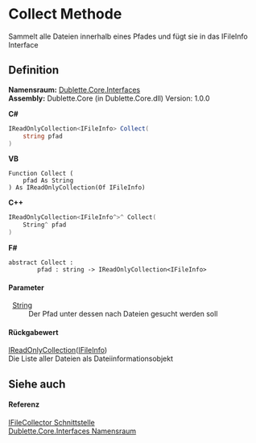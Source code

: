 # Collect Methode


Sammelt alle Dateien innerhalb eines Pfades und fügt sie in das IFileInfo Interface



## Definition
**Namensraum:** <a href="N_Dublette_Core_Interfaces">Dublette.Core.Interfaces</a>  
**Assembly:** Dublette.Core (in Dublette.Core.dll) Version: 1.0.0

**C#**
``` C#
IReadOnlyCollection<IFileInfo> Collect(
	string pfad
)
```
**VB**
``` VB
Function Collect ( 
	pfad As String
) As IReadOnlyCollection(Of IFileInfo)
```
**C++**
``` C++
IReadOnlyCollection<IFileInfo^>^ Collect(
	String^ pfad
)
```
**F#**
``` F#
abstract Collect : 
        pfad : string -> IReadOnlyCollection<IFileInfo> 
```



#### Parameter
<dl><dt>  <a href="https://learn.microsoft.com/dotnet/api/system.string" target="_blank" rel="noopener noreferrer">String</a></dt><dd>Der Pfad unter dessen nach Dateien gesucht werden soll</dd></dl>

#### Rückgabewert
<a href="https://learn.microsoft.com/dotnet/api/system.collections.generic.ireadonlycollection-1" target="_blank" rel="noopener noreferrer">IReadOnlyCollection</a>(<a href="T_Dublette_Core_Interfaces_IFileInfo">IFileInfo</a>)  
Die Liste aller Dateien als Dateiinformationsobjekt

## Siehe auch


#### Referenz
<a href="T_Dublette_Core_Interfaces_IFileCollector">IFileCollector Schnittstelle</a>  
<a href="N_Dublette_Core_Interfaces">Dublette.Core.Interfaces Namensraum</a>  
